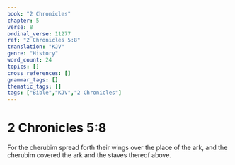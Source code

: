 ```yaml
---
book: "2 Chronicles"
chapter: 5
verse: 8
ordinal_verse: 11277
ref: "2 Chronicles 5:8"
translation: "KJV"
genre: "History"
word_count: 24
topics: []
cross_references: []
grammar_tags: []
thematic_tags: []
tags: ["Bible","KJV","2 Chronicles"]
---
```


# 2 Chronicles 5:8

For the cherubim spread forth their wings over the place of the ark, and the cherubim covered the ark and the staves thereof above.
